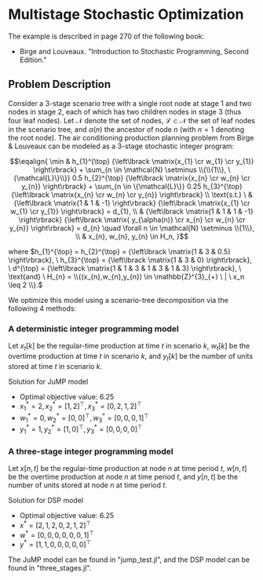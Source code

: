 # Multistage Stochastic Optimization

The example is described in page 270 of the following book:

- Birge and Louveaux. "Introduction to Stochastic Programming, Second Edition."

## Problem Description

Consider a 3-stage scenario tree with a single root node at stage 1 and two nodes in stage 2, each of which has two children nodes in stage 3 (thus four leaf nodes). Let $\mathcal{N}$ denote the set of nodes, $\mathcal{L} \subset \mathcal{N}$ the set of leaf nodes in the scenario tree, and $\alpha(n)$ the ancestor of node $n$ (with $n = 1$ denoting the root node). The air conditioning production planning problem from Birge & Louveaux can be modeled as a 3-stage stochastic integer program:

$$\eqalign{
\min & h_{1}^{\top} {\left\lbrack \matrix{x_{1} \cr w_{1} \cr y_{1}} \right\rbrack} + \sum_{n \in \mathcal{N} \setminus \\{\\{1\\}, \{\mathcal{L}\}\\}} 0.5 h_{2}^{\top} {\left\lbrack \matrix{x_{n} \cr w_{n} \cr y_{n}} \right\rbrack} + \sum_{n \in \{\mathcal{L}\}} 0.25 h_{3}^{\top} {\left\lbrack \matrix{x_{n} \cr w_{n} \cr y_{n}} \right\rbrack} \\
\text{s.t.} \ & {\left\lbrack \matrix{1 & 1 & -1} \right\rbrack} {\left\lbrack \matrix{x_{1} \cr w_{1} \cr y_{1}} \right\rbrack} = d_{1}, \\
& {\left\lbrack \matrix{1 & 1 & 1 & -1} \right\rbrack} {\left\lbrack \matrix{ y_{\alpha(n)} \cr x_{n} \cr w_{n} \cr y_{n}} \right\rbrack} = d_{n} \quad \forall n \in \mathcal{N} \setminus \\{1\\}, \\
& x_{n}, w_{n}, y_{n} \in H_n,
}$$ 

where
$h_{1}^{\top} = h_{2}^{\top} = {\left\lbrack \matrix{1 & 3 & 0.5} \right\rbrack}, \ h_{3}^{\top} = {\left\lbrack \matrix{1 & 3 & 0} \right\rbrack}, \ d^{\top} = {\left\lbrack \matrix{1 & 1 & 3 & 1 & 3 & 1 & 3} \right\rbrack}, \ \text{and} \ H_{n} = \\{(x_{n},w_{n},y_{n}) \in \mathbb{Z}^{3}_{+} \ | \ x_n \leq 2 \\}.$

We optimize this model using a scenario-tree decomposition via the following 4 methods:

### A deterministic integer programming model

Let $x_t[k]$ be the regular-time production at time $t$ in scenario $k$, $w_t[k]$ be the overtime production at time $t$ in scenario $k$, and $y_t[k]$ be the number of units stored at time $t$ in scenario $k$.

Solution for JuMP model

- Optimal objective value: 6.25
- $x_1^* = 2, x_2^* = [1, 2]^{\top}, x_3^* = [0, 2, 1, 2]^{\top}$
- $w_1^* = 0, w_2^* = [0, 0]^{\top}, w_3^* = [0, 0, 0, 1]^{\top}$
- $y_1^* = 1, y_2^* = [1, 0]^{\top}, y_3^* = [0, 0, 0, 0]^{\top}$

### A three-stage integer programming model

Let $x[n,t]$ be the regular-time production at node $n$ at time period $t$, $w[n,t]$ be the overtime production at node $n$ at time period $t$, and $y[n,t]$ be the number of units stored at node $n$ at time period $t$.

Solution for DSP model 

- Optimal objective value: 6.25
- $x^* = [2, 1, 2, 0, 2, 1, 2]^{\top}$
- $w^* = [0, 0, 0, 0, 0, 0, 1]^{\top}$
- $y^* = [1, 1, 0, 0, 0, 0, 0]^{\top}$

The JuMP model can be found in "jump_test.jl", and the DSP model can be found in "three_stages.jl". 
